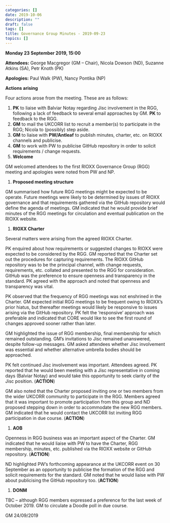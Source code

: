 ```yaml
---
categories: []
date: 2019-10-06
description: ""
draft: false
tags: []
title: Governance Group Minutes - 2019-09-23
topics: []
---
```


**Monday 23 September 2019, 15:00**



**Attendees:** George Macgregor (GM – Chair), Nicola Dowson (ND), Suzanne Atkins (SA), Petr Knoth (PK)

**Apologies:** Paul Walk (PW), Nancy Pontika (NP)

**Actions arising**

Four actions arose from the meeting. These are as follows:

1. **PK** to liaise with Balviar Notay regarding Jisc involvement in the RGG, following a lack of feedback to several email approaches by GM. **PK** to feedback to the RGG.
2. **GM** to mail the UKCORR list to recruit a member(s) to participate in the RGG; Nicola to (possibly) step aside.
3. **GM** to liaise with **PW/Antleaf** to publish minutes, charter, etc. on RIOXX channels and publicise.
4. **GM** to work with PW to publicise GitHub repository in order to solicit requirements / change requests.
5. **Welcome**

GM welcomed attendees to the first RIOXX Governance Group (RGG) meeting and apologies were noted from PW and NP.

1. **Proposed meeting structure**

GM summarised how future RGG meetings might be expected to be operate. Future meetings were likely to be determined by issues of RIOXX governance and that requirements gathered via the GitHub repository would define the agenda of meetings. GM indicated that he would provide brief minutes of the RGG meetings for circulation and eventual publication on the RIOXX website. 

1. **RIOXX Charter**

Several matters were arising from the agreed RIOXX Charter.

PK enquired about how requirements or suggested changes to RIOXX were expected to be considered by the RGG. GM reported that the Charter set out the procedures for capturing requirements. The RIOXX GitHub repository was to be the principal channel, with change requests, requirements, etc. collated and presented to the RGG for consideration. GitHub was the preference to ensure openness and transparency in the standard. PK agreed with the approach and noted that openness and transparency was vital.

PK observed that the frequency of RGG meetings was not enshrined in the Charter. GM expected initial RGG meetings to be frequent owing to RIOXX’s prior hiatus, but thereafter meetings would likely be responsive to issues arising via the GitHub repository. PK felt the ‘responsive’ approach was preferable and indicated that CORE would like to see the first round of changes approved sooner rather than later.

GM highlighted the issue of RGG membership, final membership for which remained outstanding. GM’s invitations to Jisc remained unanswered, despite follow-up messages. GM asked attendees whether Jisc involvement was essential and whether alternative umbrella bodies should be approached. 

PK felt continued Jisc involvement was important. Attendees agreed. PK reported that he would been meeting with a Jisc representative in coming days (Balviar Notay) and would take this opportunity to seek clarity of the Jisc position. (**ACTION**)

GM also noted that the Charter proposed inviting one or two members from the wider UKCORR community to participate in the RGG. Members agreed that it was important to promote participation from this group and ND proposed stepping down in order to accommodate the new RGG members. GM indicated that he would contact the UKCORR list inviting RGG participation in due course. (**ACTION**)

1. **AOB**

Openness in RGG business was an important aspect of the Charter. GM indicated that he would liaise with PW to have the Charter, RGG membership, minutes, etc. published via the RIOXX website or GitHub repository. (**ACTION**) 

ND highlighted PW’s forthcoming appearance at the UKCORR event on 30 September as an opportunity to publicise the formation of the RGG and solicit requirements for the standard. GM noted that he would liaise with PW about publicising the GitHub repository too. (**ACTION**)

1. **DONM**

TBC – although RGG members expressed a preference for the last week of October 2019. GM to circulate a Doodle poll in due course.

GM 24/09/2019